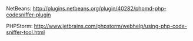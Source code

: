 NetBeans: http://plugins.netbeans.org/plugin/40282/phpmd-php-codesniffer-plugin

PHPStorm: http://www.jetbrains.com/phpstorm/webhelp/using-php-code-sniffer-tool.html